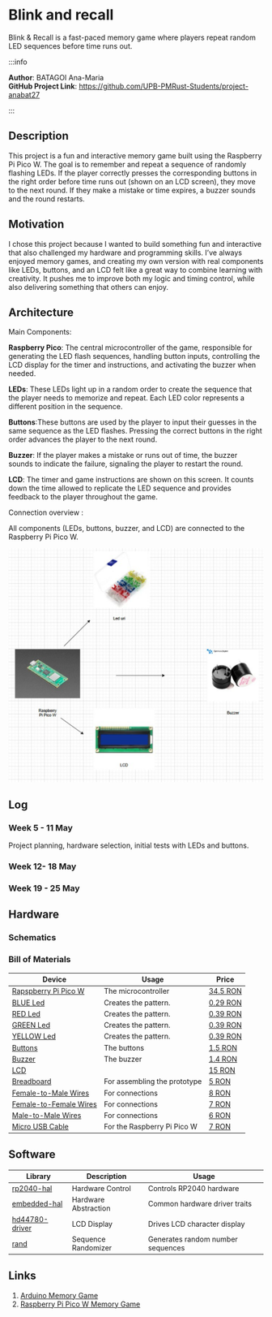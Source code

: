 # Blink and recall

Blink & Recall is a fast-paced memory game where players repeat random LED sequences before time runs out.

:::info 

**Author**: BATAGOI Ana-Maria \
**GitHub Project Link**: https://github.com/UPB-PMRust-Students/project-anabat27

:::

## Description

This project is a fun and interactive memory game built using the Raspberry Pi Pico W. The goal is to remember and repeat a sequence of randomly flashing LEDs. If the player correctly presses the corresponding buttons in the right order before time runs out (shown on an LCD screen), they move to the next round. If they make a mistake or time expires, a buzzer sounds and the round restarts.

## Motivation

I chose this project because I wanted to build something fun and interactive that also challenged my hardware and programming skills. I’ve always enjoyed memory games, and creating my own version with real components like LEDs, buttons, and an LCD felt like a great way to combine learning with creativity. It pushes me to improve both my logic and timing control, while also delivering something that others can enjoy.

## Architecture 

Main Components:

**Raspberry Pico**: The central microcontroller of the game, responsible for generating the LED flash sequences, handling button inputs, controlling the LCD display for the timer and instructions, and activating the buzzer when needed.
    
**LEDs**: These LEDs light up in a random order to create the sequence that the player needs to memorize and repeat. Each LED color represents a different position in the sequence.
    
**Buttons**:These buttons are used by the player to input their guesses in the same sequence as the LED flashes. Pressing the correct buttons in the right order advances the player to the next round.
    
**Buzzer**:  If the player makes a mistake or runs out of time, the buzzer sounds to indicate the failure, signaling the player to restart the round.

**LCD**: The timer and game instructions are shown on this screen. It counts down the time allowed to replicate the LED sequence and provides feedback to the player throughout the game.

Connection overview : 

All components (LEDs, buttons, buzzer, and LCD) are connected to the Raspberry Pi Pico W.

   ![Architecture photo](./Architecture.svg)



## Log

<!-- write every week your progress here -->

### Week 5 - 11 May
Project planning, hardware selection, initial tests with LEDs and buttons.

### Week 12- 18 May


### Week 19 - 25 May


## Hardware


### Schematics



### Bill of Materials

<!-- Fill out this table with all the hardware components that you might need.

The format is 
```
| [Device](link://to/device) | This is used ... | [price](link://to/store) |

```

-->

| Device | Usage | Price |
|--------|--------|-------|
| [Rapspberry Pi Pico W](https://www.raspberrypi.com/documentation/microcontrollers/pico-series.html) | The microcontroller | [34.5 RON](https://www.optimusdigital.ro/ro/placi-raspberry-pi/12394-raspberry-pi-pico-w.html?search_query=raspberry+pi+pico+w&results=26) |
| [BLUE Led](https://descargas.cetronic.es/WW05A3SBQ4-N.pdf) | Creates the pattern. | [0.29 RON](https://www.optimusdigital.ro/ro/optoelectronice-led-uri/12237-led-albastru-de-5-mm.html?search_query=LED+albastru&results=64) |
| [RED Led](https://www.farnell.com/datasheets/1498852.pdf) | Creates the pattern.  | [0.39 RON](https://www.optimusdigital.ro/ro/optoelectronice-led-uri/29-led-set-3-culori-x-10-pcs-fiecare.html?search_query=LED+albastru&results=64) |
| [GREEN Led](https://www.farnell.com/datasheets/2724776.pdf) | Creates the pattern.  | [0.39 RON](https://www.optimusdigital.ro/ro/optoelectronice-led-uri/38-led-verde.html?search_query=LED+albastru&results=64) |
| [YELLOW Led](https://www.farnell.com/datasheets/1660999.pdf) | Creates the pattern.  | [0.39 RON](https://www.optimusdigital.ro/ro/optoelectronice-led-uri/37-led-galben.html?search_query=LED+albastru&results=64) |
| [Buttons](https://www.electronicwings.com/components/pushbutton-switch-6-pin/1/datasheet) | The buttons | [1.5 RON](https://www.optimusdigital.ro/ro/butoane-i-comutatoare/1119-buton-6x6x6.html?search_query=BUTOANE&results=190) |
| [Buzzer](https://www.farnell.com/datasheets/2171929.pdf) | The buzzer | [1.4 RON](https://www.optimusdigital.ro/ro/audio-buzzere/633-buzzer-activ-de-5-v.html?search_query=BUzzer&results=61) |
| [LCD](https://www.farnell.com/datasheets/58820.pdf) | | [15 RON](https://www.optimusdigital.ro/ro/optoelectronice-lcd-uri/62-lcd-1602-cu-interfata-i2c-si-backlight-galben-verde.html?search_query=lcd&results=218) |
| [Breadboard](https://components101.com/sites/default/files/component_datasheet/Breadboard%20Datasheet.pdf) | For assembling the prototype | [5 RON](https://www.optimusdigital.ro/ro/prototipare-breadboard-uri/44-breadboard-400-points.html?search_query=BREADBORD&results=4) |
| [Female-to-Male Wires](https://www.tubesandmore.com/sites/default/files/associated_files/s-w604_spec.pdf) | For connections | [8 RON](https://www.optimusdigital.ro/ro/toate-produsele/877-set-fire-mama-tata-40p-15-cm.html?search_query=FIRE&results=429) |
| [Female-to-Female Wires](https://www.tubesandmore.com/sites/default/files/associated_files/s-w604_spec.pdf) | For connections | [7 RON](https://www.optimusdigital.ro/ro/fire-fire-mufate/881-set-fire-mama-mama-40p-15-cm.html?search_query=FIRE&results=429) |
| [Male-to-Male Wires](https://www.tubesandmore.com/sites/default/files/associated_files/s-w604_spec.pdf) | For connections | [6 RON](https://www.optimusdigital.ro/ro/fire-fire-mufate/886-set-fire-tata-tata-40p-15-cm.html?search_query=FIRE&results=429) |
| [Micro USB Cable](https://www.farnell.com/datasheets/2562324.pdf) | For the Raspberry Pi Pico W | [7 RON](https://www.optimusdigital.ro/ro/cabluri-cabluri-usb/497-cablu-micro-usb-1-m-negru.html?srsltid=AfmBOoozeNJX8JF0fHE585r9BX80C-0BVO7Po9wrUMpeRC0OaZvJtul4) |

## Software

| Library | Description | Usage |
|---------|-------------|-------|
|[rp2040-hal](https://github.com/rp-rs/rp-hal)|Hardware Control|Controls RP2040 hardware|
|[embedded-hal](https://github.com/rust-embedded/embedded-hal)|Hardware Abstraction |Common hardware driver traits|
|[hd44780-driver](https://github.com/JohnDoneth/hd44780-driver)|LCD Display |Drives LCD character display|
|[rand](https://github.com/rust-random/rand)|Sequence Randomizer |Generates random number sequences|

## Links

<!-- Add a few links that inspired you and that you think you will use for your project -->

1. [Arduino Memory Game](https://www.youtube.com/watch?v=FZLmSVf_AiY&ab_channel=RGInnovations)
2. [Raspberry Pi Pico W Memory Game](https://www.youtube.com/watch?v=e_GmsmDD8bI&ab_channel=LoriPfahler)
